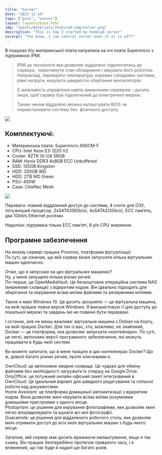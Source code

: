 ```yaml
---
title: "Server"
date: "2022-11-14"
tags: ["post", "server"]
layout: layouts/base.html
img: "/posts/materials/featured-img/server.png"
description: "This is how I started my homelab server"
excerpt: "You know, I can control server even if it is off?"
---
```



В пошуках б/у материнської плати натрапила на очі плата Supermicro з підтримкою IPMI.

> IPMI це технологія яка дозволяє віддалено підключитись до сервера,  переглянути стан обладнання і керувати його роботою. Наприклад, перевіряти температуру окремих складових системи, рівні напруги, керувати швидкістю обертання вентиляторів.
> 
> Є можливість управління навіть вимкненим сервером – досить лише, щоб сервер був підключений до електричної мережі.
> 
> Таким чином віддалено можна налаштувати BIOS чи перевстановити систему без  фізичного доступу.

![](https://cdn.curious-grapes.one/ipmi.png)

## Комплектуючі:

- Материнська плата: Supermicro X9SCM-F
- CPU: Intel Xeon E3-1220 V2
- Cooler: RZTK GI-U4 SRGB
- RAM: Hynix DDR3 4x8GB ECC Unbuffered
- SSD: 120GB Kingston
- HDD: 320GB WD
- HDD: 2TB WD Green
- PSU: 450W
- Case: Chieftec Mesh

![](https://cdn.curious-grapes.one/new.jpg)

Переваги: повний віддалений доступ до системи, 4 слоти для ОЗУ, потужніший процесор, 2xSATA3(6Gb/s), 4xSATA2(3Gb/s), ECC пам’ять, два 1Gbit/s Ethernet роз’єми.

Недоліки: підтримка тільки ECC пам’яті, 8 pin CPU живлення.

## Програмне забезпечення

На моєму сервері працює Proxmox, платформа віртуалізації.  
По суті, це означає, що мій сервер може запускати кілька віртуальних машин одночасно.

Отже, що я запускаю на цих віртуальних машинах?  
Ну, у мене запущено кілька різних речей.  
По-перше, це OpenMediaVault. Це безкоштовна операційна система NAS (мережеве сховище) з відкритим кодом. Він ідеально підходить для зберігання та керування всіма моїми файлами та резервними копіями.

Також я маю Windows 10. Це досить зрозуміло — це віртуальна машина, на якій працює повна версія Windows. Я використовую її для доступу до локальної мережі та завдань які не повинні бути перервані.

І останнє, але не менш важливе: віртуальна машина з Debian на борту, на якій працює Docker. Для тих із вас, хто, можливо, не знайомий, Docker — це платформа, яка дозволяє запускати «контейнери». По суті, це легкі, автономні версії програмного забезпечення, які можуть працювати в будь-якій системі.

Ви можете запитати, що в мене працює в цих контейнерах Docker? Що ж, доволі багато різних речей, проте ключовими є:

OwnCloud: це автономне хмарне сховище. Це чудово для обміну файлами без необхідності загружати їх спершу на Google Drive.  
OnlyOffice: це потужний онлайн-офісний пакет інтегрований в OwnCloud. Це ідеальний варіант для швидкого редагування та спільної роботи над документами.  
Home Assistant: це платформа домашньої автоматизації з відкритим кодом. Вона дозволяє мені керувати всіма моїми розумними домашніми пристроями з одного місця.  
Photoprism: це рішення для керування фотографіями, яке дозволяє мені легко впорядковувати та шукати всі мої фотографії.  
Guacamole: це рішення для віддаленого робочого столу, яке дозволяє мені отримати доступ до всіх моїх віртуальних машин з будь-якого місця.

Загалом, мій сервер має досить вражаюче налаштування, якщо я так скажу. Він працює безперебійно протягом тривалого часу, і я впевнений, що так буде й надалі ще багато років.